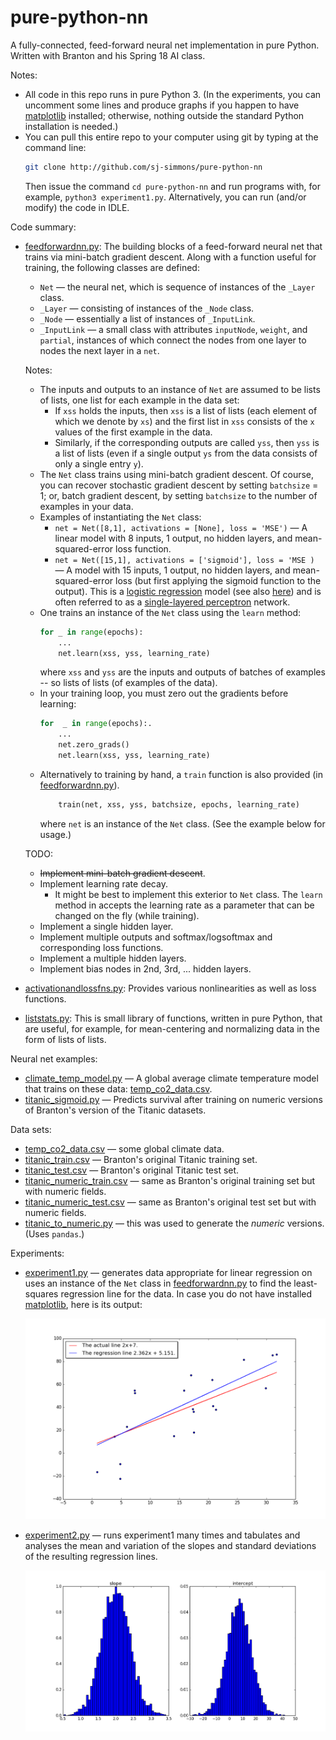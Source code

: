 # pure-python-nn
A fully-connected, feed-forward neural net implementation in pure Python.
Written with Branton and his Spring 18 AI class.

Notes:
  * All code in this repo runs in pure Python 3. (In the experiments, you can uncomment some lines
    and produce graphs if you happen to have [matplotlib](https://matplotlib.org/) installed; otherwise,
    nothing outside the standard Python installation is needed.)
  * You can pull this entire repo to your computer using git by typing at the command
    line:
    ``` bash
    git clone http://github.com/sj-simmons/pure-python-nn
    ```
    Then issue the command `cd pure-python-nn` and run programs with, for example, `python3 experiment1.py`.
    Alternatively, you can run (and/or modify) the code in IDLE.

Code summary:
  * [feedforwardnn.py](feedforwardnn.py): The building blocks of a feed-forward neural net that trains
    via mini-batch gradient descent.
    Along with a function useful for training, the following classes are defined:
    * `Net` &mdash; the neural net, which is sequence of instances of the `_Layer` class.
    * `_Layer` &mdash; consisting of instances of the `_Node` class.
    * `_Node` &mdash; essentially a list of instances of `_InputLink`.
    * `_InputLink` &mdash; a small class with attributes `inputNode`, `weight`, and `partial`, instances of which connect the
      nodes from one layer to nodes the next layer in a `net`.

    Notes:
    * The inputs and outputs to an instance of `Net` are assumed to be lists of lists, one list for
      each example in the data set:
      * If `xss` holds the inputs, then `xss` is a list of lists (each element of which we denote by `xs`)
        and the first list in `xss` consists of the `x` values of the first example in the data.
      * Similarly, if the corresponding outputs are called `yss`, then `yss` is a list of lists
        (even if a single output `ys` from the data consists of only a single entry `y`).
    * The `Net` class trains using mini-batch gradient descent.  Of course, you can recover stochastic gradient descent
      by setting `batchsize` = 1; or, batch gradient descent, by setting `batchsize` to the number of examples in your data.
    * Examples of instantiating the `Net` class:
      * `net = Net([8,1], activations = [None], loss = 'MSE')` &mdash; A linear model with 8 inputs, 1 output, no hidden layers,
         and mean-squared-error loss function.
      * `net = Net([15,1], activations = ['sigmoid'], loss = 'MSE )` &mdash; A model with 15 inputs, 1 output, no
         hidden layers, and mean-squared-error loss (but first applying the sigmoid function to the output).  This is a
         [logistic regression](https://en.wikipedia.org/wiki/Logistic_regression) model
         (see also [here](https://www.encyclopediaofmath.org/index.php/Logistic_regression)) and is often referred to as a
         [single-layered perceptron](https://en.wikipedia.org/wiki/Logistic_regression#As_a_single-layer_perceptron) network.
    * One trains an instance of the `Net` class using the `learn` method:
      ``` python
      for _ in range(epochs): 
          ...
          net.learn(xss, yss, learning_rate)
      ```
      where `xss` and `yss` are the inputs and outputs of batches of examples -- so lists of lists (of examples of the data).
    * In your training loop, you must zero out the gradients before learning:
      ``` python
      for  _ in range(epochs):.
          ...
          net.zero_grads()
          net.learn(xss, yss, learning_rate)
      ```
    * Alternatively to training by hand, a `train` function is also provided (in [feedforwardnn.py](feedforwardnn.py)).
      ``` python
          train(net, xss, yss, batchsize, epochs, learning_rate)
      ```
      where `net` is an instance of the `Net` class. (See the example below for usage.)

    TODO:
    * ~~Implement mini-batch gradient descent~~.
    * Implement learning rate decay.
      * It might be best to implement this exterior to `Net` class.  The `learn` method in accepts the learning
        rate as a parameter that can be changed on the fly (while training).
    * Implement a single hidden layer.
    * Implement multiple outputs and softmax/logsoftmax and corresponding loss functions.
    * Implement a multiple hidden layers.
    * Implement bias nodes in 2nd, 3rd, ... hidden layers.
  * [activationandlossfns.py](activationandlossfns.py): Provides various nonlinearities as well as loss functions.
  * [liststats.py](liststats.py): This is small library of functions, written in pure Python,
    that are useful, for example, for mean-centering and normalizing data in the form of lists of lists.

Neural net examples:
  * [climate_temp_model.py](climate_temp_model.py) &mdash; A global average climate temperature model that trains on these data:
    [temp_co2_data.csv](datasets/temp_co2_data.csv).
  * [titanic_sigmoid.py](titanic_sigmoid.py) &mdash; Predicts survival after training on numeric versions of Branton's version of the
    Titanic datasets.
  <!--* [housing_model.py](housing_model.py) &mdash; A housing valuation model based on the Ames, Iowa housing data set: [AmesHousing.csv](datasets/AmesHousing.csv).-->

Data sets:
  * [temp_co2_data.csv](datasets/temp_co2_data.csv) &mdash; some global climate data.
  * [titanic_train.csv](datasets/titanic_train.csv) &mdash; Branton's original Titanic training set.
  * [titanic_test.csv](datasets/titanic_test.csv) &mdash; Branton's original Titanic test set.
  * [titanic_numeric_train.csv](datasets/titanic_numeric_train.csv) &mdash; same as Branton's original training set but with numeric fields.
  * [titanic_numeric_test.csv](datasets/titanic_numeric_test.csv) &mdash; same as Branton's original test set but with numeric fields.
  * [titanic_to_numeric.py](datasets/titanic_to_numeric.py) &mdash; this was used to generate the *numeric* versions. (Uses `pandas`.)

Experiments:
  * [experiment1.py](experiment1.py) &mdash; generates data appropriate for linear regression on uses an instance of the
    `Net` class in [feedforwardnn.py](feedforwardnn.py) to find the least-squares regression line for the data.  In case you
    do not have installed [matplotlib](https://matplotlib.org/), here is its output:

    <p align="center">
      <img src="images/experiment1.png">
    </p>

  * [experiment2.py](experiment2.py) &mdash; runs experiment1 many times and tabulates and analyses the mean and variation
    of the slopes and standard deviations of the resulting regression lines.

    <p align="center">
      <img src="images/experiment2.png">
    </p>
